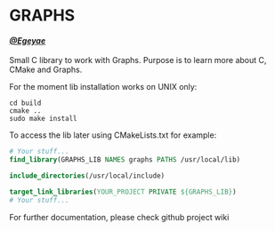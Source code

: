# GRAPHS
#### _[@Egeyae](https://github.com/Egeyae)_

Small C library to work with Graphs. Purpose is to learn more about C, CMake and Graphs.

For the moment lib installation works on UNIX only:
```shell
cd build
cmake ..
sudo make install
```

To access the lib later using CMakeLists.txt for example:

```CMake
# Your stuff...
find_library(GRAPHS_LIB NAMES graphs PATHS /usr/local/lib)

include_directories(/usr/local/include)

target_link_libraries(YOUR_PROJECT PRIVATE ${GRAPHS_LIB})
# Your stuff...
```


For further documentation, please check github project wiki
